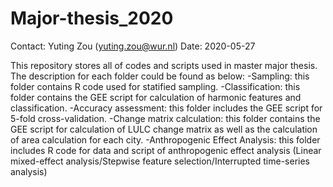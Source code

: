# Major-thesis_2020

Contact: Yuting Zou (yuting.zou@wur.nl)
Date: 2020-05-27

This repository stores all of codes and scripts used in master major thesis.
The description for each folder could be found as below:
-Sampling: this folder contains R code used for statified sampling.
-Classification: this folder contains the GEE script for calculation of harmonic features and classification.
-Accuracy assessment: this folder includes the GEE script for 5-fold cross-validation. 
-Change matrix calculation: this folder contains the GEE script for calculation of LULC change matrix as well as the calculation of area calculation for each city.
-Anthropogenic Effect Analysis: this folder includes R code for data and script of anthropogenic effect analysis (Linear mixed-effect analysis/Stepwise feature selection/Interrupted time-series analysis)
